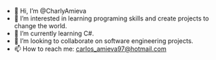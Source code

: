 - 👋 Hi, I’m @CharlyAmieva
- 👀 I’m interested in learning programing skills and create projects to change the world.
- 🌱 I’m currently learning C#.
- 💞️ I’m looking to collaborate on software engineering projects.
- 📫 How to reach me: carlos_amieva97@hotmail.com

<!---
CharlyAmieva/CharlyAmieva is a ✨ special ✨ repository because its `README.md` (this file) appears on your GitHub profile.
You can click the Preview link to take a look at your changes.
--->

